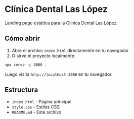# Clínica Dental Las López

Landing page estática para la Clínica Dental Las López.

## Cómo abrir

1. Abre el archivo `index.html` directamente en tu navegador
2. O sirve el proyecto localmente:

```bash
npx serve -p 3000 .
```

Luego visita `http://localhost:3000` en tu navegador.

## Estructura

- `index.html` - Página principal
- `style.css` - Estilos CSS
- `README.md` - Este archivo